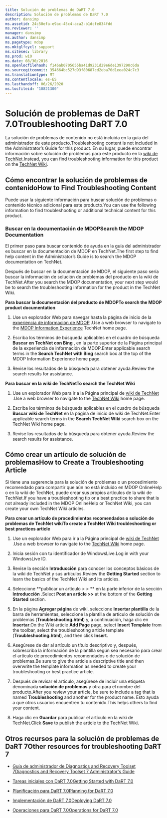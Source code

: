 ```yaml
---
title: Solución de problemas de DaRT 7.0
description: Solución de problemas de DaRT 7.0
author: dansimp
ms.assetid: 24c50efa-e9ac-45c4-aca2-b1dcfe834fdd
ms.reviewer: ''
manager: dansimp
ms.author: dansimp
ms.pagetype: mdop
ms.mktglfcycl: support
ms.sitesec: library
ms.prod: w10
ms.date: 08/30/2016
ms.openlocfilehash: f146ab0705655ba41d9231d29e6de1397290c6da
ms.sourcegitcommit: 354664bc527d93f80687cd2eba70d1eea024c7c3
ms.translationtype: MT
ms.contentlocale: es-ES
ms.lasthandoff: 06/26/2020
ms.locfileid: "10821300"
---
```

# <span data-ttu-id="d551c-103">Solución de problemas de DaRT 7.0</span><span class="sxs-lookup"><span data-stu-id="d551c-103">Troubleshooting DaRT 7.0</span></span>


<span data-ttu-id="d551c-104">La solución de problemas de contenido no está incluida en la guía del administrador de este producto.</span><span class="sxs-lookup"><span data-stu-id="d551c-104">Troubleshooting content is not included in the Administrator’s Guide for this product.</span></span> <span data-ttu-id="d551c-105">En su lugar, puede encontrar información sobre solución de problemas para este producto en la [wiki de TechNet](https://go.microsoft.com/fwlink/p/?LinkId=224905).</span><span class="sxs-lookup"><span data-stu-id="d551c-105">Instead, you can find troubleshooting information for this product on the [TechNet Wiki](https://go.microsoft.com/fwlink/p/?LinkId=224905).</span></span>

## <span data-ttu-id="d551c-106">Cómo encontrar la solución de problemas de contenido</span><span class="sxs-lookup"><span data-stu-id="d551c-106">How to Find Troubleshooting Content</span></span>


<span data-ttu-id="d551c-107">Puede usar la siguiente información para buscar solución de problemas o contenido técnico adicional para este producto.</span><span class="sxs-lookup"><span data-stu-id="d551c-107">You can use the following information to find troubleshooting or additional technical content for this product.</span></span>

### <span data-ttu-id="d551c-108">Buscar en la documentación de MDOP</span><span class="sxs-lookup"><span data-stu-id="d551c-108">Search the MDOP Documentation</span></span>

<span data-ttu-id="d551c-109">El primer paso para buscar contenido de ayuda en la guía del administrador es buscar en la documentación de MDOP en TechNet.</span><span class="sxs-lookup"><span data-stu-id="d551c-109">The first step to find help content in the Administrator’s Guide is to search the MDOP documentation on TechNet.</span></span>

<span data-ttu-id="d551c-110">Después de buscar en la documentación de MDOP, el siguiente paso sería buscar la información de solución de problemas del producto en la wiki de TechNet.</span><span class="sxs-lookup"><span data-stu-id="d551c-110">After you search the MDOP documentation, your next step would be to search the troubleshooting information for the product in the TechNet Wiki.</span></span>

**<span data-ttu-id="d551c-111">Para buscar la documentación del producto de MDOP</span><span class="sxs-lookup"><span data-stu-id="d551c-111">To search the MDOP product documentation</span></span>**

1.  <span data-ttu-id="d551c-112">Use un explorador Web para navegar hasta la página de inicio de la [experiencia de información de MDOP](https://go.microsoft.com/fwlink/?LinkId=236032) .</span><span class="sxs-lookup"><span data-stu-id="d551c-112">Use a web browser to navigate to the [MDOP Information Experience](https://go.microsoft.com/fwlink/?LinkId=236032) TechNet home page.</span></span>

2.  <span data-ttu-id="d551c-113">Escriba los términos de búsqueda aplicables en el cuadro de búsqueda **Buscar en TechNet con Bing** , en la parte superior de la Página principal de la experiencia de información de MDOP.</span><span class="sxs-lookup"><span data-stu-id="d551c-113">Enter applicable search terms in the **Search TechNet with Bing** search box at the top of the MDOP Information Experience home page.</span></span>

3.  <span data-ttu-id="d551c-114">Revise los resultados de la búsqueda para obtener ayuda.</span><span class="sxs-lookup"><span data-stu-id="d551c-114">Review the search results for assistance.</span></span>

**<span data-ttu-id="d551c-115">Para buscar en la wiki de TechNet</span><span class="sxs-lookup"><span data-stu-id="d551c-115">To search the TechNet Wiki</span></span>**

1.  <span data-ttu-id="d551c-116">Use un explorador Web para ir a la Página principal de [wiki de TechNet](https://go.microsoft.com/fwlink/p/?LinkId=224905) .</span><span class="sxs-lookup"><span data-stu-id="d551c-116">Use a web browser to navigate to the [TechNet Wiki](https://go.microsoft.com/fwlink/p/?LinkId=224905) home page.</span></span>

2.  <span data-ttu-id="d551c-117">Escriba los términos de búsqueda aplicables en el cuadro de búsqueda **Buscar wiki de TechNet** en la página de inicio de wiki de TechNet.</span><span class="sxs-lookup"><span data-stu-id="d551c-117">Enter applicable search terms in the **Search TechNet Wiki** search box on the TechNet Wiki home page.</span></span>

3.  <span data-ttu-id="d551c-118">Revise los resultados de la búsqueda para obtener ayuda.</span><span class="sxs-lookup"><span data-stu-id="d551c-118">Review the search results for assistance.</span></span>

## <span data-ttu-id="d551c-119">Cómo crear un artículo de solución de problemas</span><span class="sxs-lookup"><span data-stu-id="d551c-119">How to Create a Troubleshooting Article</span></span>


<span data-ttu-id="d551c-120">Si tiene una sugerencia para la solución de problemas o un procedimiento recomendado para compartir que aún no está incluido en MDOP OnlineHelp o en la wiki de TechNet, puede crear sus propios artículos de la wiki de TechNet.</span><span class="sxs-lookup"><span data-stu-id="d551c-120">If you have a troubleshooting tip or a best practice to share that is not already included in the MDOP OnlineHelp or TechNet Wiki, you can create your own TechNet Wiki articles.</span></span>

**<span data-ttu-id="d551c-121">Para crear un artículo de procedimientos recomendados o solución de problemas de TechNet wiki</span><span class="sxs-lookup"><span data-stu-id="d551c-121">To create a TechNet Wiki troubleshooting or best practices article</span></span>**

1.  <span data-ttu-id="d551c-122">Use un explorador Web para ir a la Página principal de [wiki de TechNet](https://go.microsoft.com/fwlink/p/?LinkId=224905) .</span><span class="sxs-lookup"><span data-stu-id="d551c-122">Use a web browser to navigate to the [TechNet Wiki](https://go.microsoft.com/fwlink/p/?LinkId=224905) home page.</span></span>

2.  <span data-ttu-id="d551c-123">Inicia sesión con tu identificador de WindowsLive.</span><span class="sxs-lookup"><span data-stu-id="d551c-123">Log in with your WindowsLive ID.</span></span>

3.  <span data-ttu-id="d551c-124">Revise la sección **Introducción** para conocer los conceptos básicos de la wiki de TechNet y sus artículos.</span><span class="sxs-lookup"><span data-stu-id="d551c-124">Review the **Getting Started** section to learn the basics of the TechNet Wiki and its articles.</span></span>

4.  <span data-ttu-id="d551c-125">Seleccione \*\*publicar un artículo &gt; &gt; \*\* en la parte inferior de la sección **Introducción** .</span><span class="sxs-lookup"><span data-stu-id="d551c-125">Select **Post an article &gt;&gt;** at the bottom of the **Getting Started** section.</span></span>

5.  <span data-ttu-id="d551c-126">En la página **Agregar página** de wiki, seleccione **Insertar plantilla** de la barra de herramientas, seleccione la plantilla de artículo de solución de problemas (**Troubleshooting.html**) y, a continuación, haga clic en **Insertar**.</span><span class="sxs-lookup"><span data-stu-id="d551c-126">On the Wiki article **Add Page** page, select **Insert Template** from the toolbar, select the troubleshooting article template (**Troubleshooting.html**), and then click **Insert**.</span></span>

6.  <span data-ttu-id="d551c-127">Asegúrese de dar al artículo un título descriptivo y, después, sobrescriba la información de la plantilla según sea necesario para crear el artículo de procedimientos recomendados o de solución de problemas.</span><span class="sxs-lookup"><span data-stu-id="d551c-127">Be sure to give the article a descriptive title and then overwrite the template information as needed to create your troubleshooting or best practice article.</span></span>

7.  <span data-ttu-id="d551c-128">Después de revisar el artículo, asegúrese de incluir una etiqueta denominada **solución de problemas** y otra para el nombre del producto.</span><span class="sxs-lookup"><span data-stu-id="d551c-128">After you review your article, be sure to include a tag that is named **Troubleshooting** and another for the product name.</span></span> <span data-ttu-id="d551c-129">Esto ayuda a que otros usuarios encuentren tu contenido.</span><span class="sxs-lookup"><span data-stu-id="d551c-129">This helps others to find your content.</span></span>

8.  <span data-ttu-id="d551c-130">Haga clic en **Guardar** para publicar el artículo en la wiki de TechNet.</span><span class="sxs-lookup"><span data-stu-id="d551c-130">Click **Save** to publish the article to the TechNet Wiki.</span></span>

## <span data-ttu-id="d551c-131">Otros recursos para la solución de problemas de DaRT 7</span><span class="sxs-lookup"><span data-stu-id="d551c-131">Other resources for troubleshooting DaRT 7</span></span>


-   [<span data-ttu-id="d551c-132">Guía de administrador de Diagnostics and Recovery Toolset 7</span><span class="sxs-lookup"><span data-stu-id="d551c-132">Diagnostics and Recovery Toolset 7 Administrator's Guide</span></span>](index.md)

-   [<span data-ttu-id="d551c-133">Tareas iniciales con DaRT 7.0</span><span class="sxs-lookup"><span data-stu-id="d551c-133">Getting Started with DaRT 7.0</span></span>](getting-started-with-dart-70-new-ia.md)

-   [<span data-ttu-id="d551c-134">Planificación para DaRT 7.0</span><span class="sxs-lookup"><span data-stu-id="d551c-134">Planning for DaRT 7.0</span></span>](planning-for-dart-70-new-ia.md)

-   [<span data-ttu-id="d551c-135">Implementación de DaRT 7.0</span><span class="sxs-lookup"><span data-stu-id="d551c-135">Deploying DaRT 7.0</span></span>](deploying-dart-70-new-ia.md)

-   [<span data-ttu-id="d551c-136">Operaciones para DaRT 7.0</span><span class="sxs-lookup"><span data-stu-id="d551c-136">Operations for DaRT 7.0</span></span>](operations-for-dart-70-new-ia.md)

 

 





